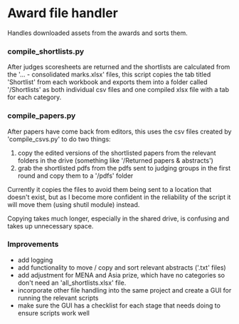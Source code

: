 # Award file handler

Handles downloaded assets from the awards and sorts them. 

### compile_shortlists.py
After judges scoresheets are returned and the shortlists are calculated from the '... - consolidated marks.xlsx' files, this script copies the tab titled 'Shortlist' from each workbook and exports them into a folder called '/Shortlists' as both individual csv files and one compiled xlsx file with a tab for each category.

### compile_papers.py
After papers have come back from editors, this uses the csv files created by 'compile_csvs.py' to do two things:

1. copy the edited versions of the shortlisted papers from the relevant folders in the drive (something like '/Returned papers & abstracts')
2. grab the shortlisted pdfs from the pdfs sent to judging groups in the first round and copy them to a '/pdfs' folder

Currently it copies the files to avoid them being sent to a location that doesn't exist, but as I become more confident in the reliability of the script it will move them (using shutil module) instead.

Copying takes much longer, especially in the shared drive, is confusing and takes up unnecessary space.

### Improvements

- add logging
- add functionality to move / copy and sort relevant abstracts ('.txt' files)
- add adjustment for MENA and Asia prize, which have no categories so don't need an 'all_shortlists.xlsx' file.
- incorporate other file handling into the same project and create a GUI for running the relevant scripts
- make sure the GUI has a checklist for each stage that needs doing to ensure scripts work well
